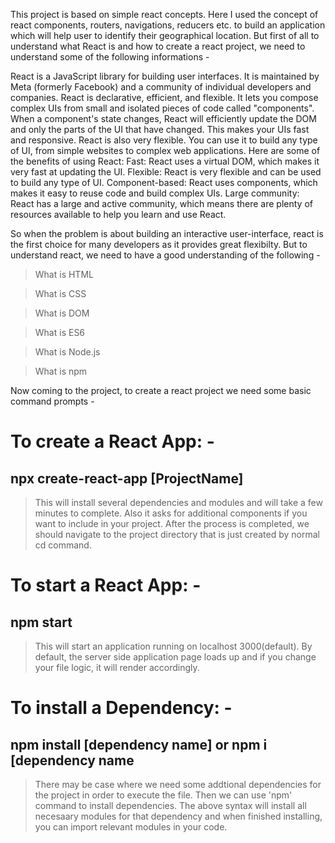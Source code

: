This project is based on simple react concepts. Here I used the concept of react components, routers, navigations, reducers etc. to build an application which will help user to identify their geographical location. But first of all to understand what React is and how to create a react project, we need to understand some of the following informations - 

React is a JavaScript library for building user interfaces. It is maintained by Meta (formerly Facebook) and a community of individual developers and companies.
React is declarative, efficient, and flexible. It lets you compose complex UIs from small and isolated pieces of code called "components".
When a component's state changes, React will efficiently update the DOM and only the parts of the UI that have changed. This makes your UIs fast and responsive.
React is also very flexible. You can use it to build any type of UI, from simple websites to complex web applications.
Here are some of the benefits of using React:
  Fast: React uses a virtual DOM, which makes it very fast at updating the UI.
  Flexible: React is very flexible and can be used to build any type of UI.
  Component-based: React uses components, which makes it easy to reuse code and build complex UIs.
  Large community: React has a large and active community, which means there are plenty of resources available to help you learn and use React.

So when the problem is about building an interactive user-interface, react is the first choice for many developers as it provides great flexibilty. But to understand react, we need to have a good understanding of the following - 
> What is HTML

> What is CSS

> What is DOM

> What is ES6

> What is Node.js

> What is npm

Now coming to the project, to create a react project we need some basic command prompts - 
# To create a React App: - 
## npx create-react-app [ProjectName]

> This will install several dependencies and modules and will take a few minutes to complete. Also it asks for additional components if you want to include in your project. After the process is completed, we should navigate to the project directory that is just created by normal cd command.

# To start a React App: - 
## npm start

> This will start an application running on localhost 3000(default). By default, the server side application page loads up and if you change your file logic, it will render accordingly.

# To install a Dependency: - 
## npm install [dependency name] or npm i [dependency name

>There may be case where we need some addtional dependencies for the project in order to execute the file. Then we can use 'npm' command to install dependencies. The above syntax will install all necesaary modules for that dependency and when finished installing, you can import relevant modules in your code. 

